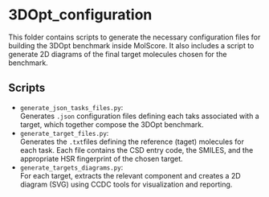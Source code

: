 # 3DOpt_configuration

This folder contains scripts to generate the necessary configuration files for building the 3DOpt benchmark inside MolScore. It also includes a script to generate 2D diagrams of the final target molecules chosen for the benchmark.

## Scripts

- `generate_json_tasks_files.py`:  
Generates `.json` configuration files defining each taks associated with a target, which together compose the 3DOpt benchmark.
- `generate_target_files.py`:  
Generates the `.txt`files defining the reference (taget) molecules for each task. Each file contains the CSD entry code, the SMILES, and the appropriate HSR fingerprint of the chosen target.
- `generate_targets_diagrams.py`:  
For each target, extracts the relevant component and creates a 2D diagram (SVG) using CCDC tools for visualization and reporting.
